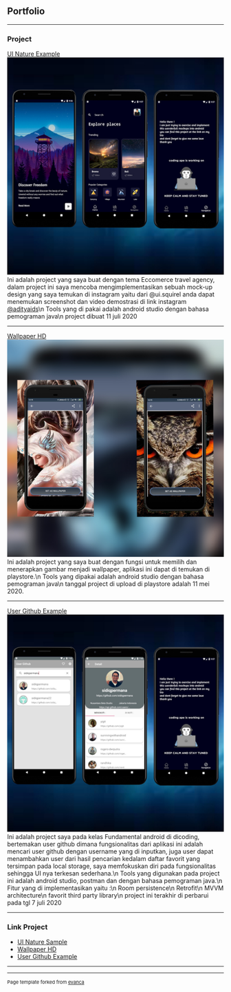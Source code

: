 ## Portfolio

---

### Project

[UI Nature Example](/sample_page)
<img src="images/thumbnail.jpg?raw=true"/>
Ini adalah project yang saya buat dengan tema Eccomerce travel agency, dalam project ini saya mencoba mengimplementasikan sebuah mock-up design yang saya temukan di instagram yaitu dari @ui.squirel anda dapat menemukan screenshot dan video
demostrasi di link instagram [@adityaids](https://www.instagram.com/p/CChwwxKl0Jg/)\n
Tools yang di pakai adalah android studio dengan bahasa pemograman java\n
project dibuat 11 juli 2020

---
[Wallpaper HD](/sampel_page)
<img src="images/thumbnail2.jpg?raw=true"/>
Ini adalah project yang saya buat dengan fungsi untuk memilih dan menerapkan gambar menjadi wallpaper, aplikasi ini dapat di temukan di playstore.\n
Tools yang dipakai adalah android studio dengan bahasa pemograman java\n
tanggal project di upload di playstore adalah 11 mei 2020.

---
[User Github Example](/sample_page)
<img src="images/thumbnail3.jpg?raw=true"/>
Ini adalah project saya pada kelas Fundamental android di dicoding, bertemakan user github dimana fungsionalitas dari aplikasi ini adalah mencari user github dengan username yang di inputkan, juga user dapat menambahkan user dari hasil pencarian kedalam daftar favorit yang tersimpan pada local storage, saya memfokuskan diri pada fungsionalitas sehingga UI nya terkesan sederhana.\n
Tools yang digunakan pada project ini adalah android studio, postman dan dengan bahasa pemograman java.\n
Fitur yang di implementasikan yaitu :\n
Room persistence\n
Retrofit\n
MVVM architecture\n
favorit third party library\n
project ini terakhir di perbarui pada tgl 7 juli 2020

---

### Link Project

- [UI Nature Sample](https://github.com/adityaids/NatureExploreSampleUI)
- [Wallpaper HD](https://play.google.com/store/apps/details?id=com.indeep.hd.wallpaper)
- [User Github Example](https://github.com/adityaids/UserGithubExample)

---




---
<p style="font-size:11px">Page template forked from <a href="https://github.com/evanca/quick-portfolio">evanca</a></p>
<!-- Remove above link if you don't want to attibute -->
